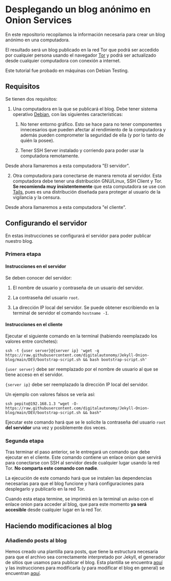 # Desplegando un blog anónimo en Onion Services

En este repositorio recopilamos la información necesaria para crear un blog anónimo en una computadora.


El resultado será un blog publicado en la red Tor que podrá ser accedido por cualquier persona usando el navegador [Tor](https://www.torproject.org/download/) y podrá ser actualizado desde cualquier computadora con conexión a internet.

Este tutorial fue probado en máquinas con Debian Testing.

## Requisitos

Se tienen dos requisitos:

1. Una computadora en la que se publicará el blog. Debe tener sistema operativo [Debian](https://www.debian.org/releases/stable/installmanual), con las siguientes características:

    1. No tener entorno gráfico. Esto se hace para no tener componentes innecesarios que pueden afectar al rendimiento de la computadora y además pueden comprometer la seguridad de ella (y por lo tanto de quién la posee).

    2. Tener SSH Server instalado y corriendo para poder usar la computadora remotamente.

Desde ahora llamaremos a esta computadora "El servidor".

2. Otra computadora para conectarse de manera remota al servidor. Esta computadora debe tener una distribución GNU/Linux, SSH Client y Tor. **Se recomienda muy insistentemente** que esta computadora se use con [Tails](https://tails.boum.org/install/download/), pues es una distribución diseñada para proteger al usuario de la vigilancia y la censura.

Desde ahora llamaremos a esta computadora "el cliente".

## Configurando el servidor

En estas instrucciones se configurará el servidor para poder publicar nuestro blog.

### Primera etapa

#### Instrucciones en el servidor

Se deben conocer del servidor:

1. El nombre de usuario y contraseña de un usuario del servidor.

2. La contraseña del usuario `root`.

3. La dirección IP local del servidor. Se puede obtener escribiendo en la terminal de servidor el comando `hostname -I`.

#### Instrucciones en el cliente

Ejecutar el siguiente comando en la terminal (habiendo reemplazado los valores entre corchetes):

`ssh -t {user server}@{server ip} 'wget -q https://raw.githubusercontent.com/digitalautonomy/Jekyll-Onion-blog/main/DEV/bootstrap-script.sh && bash bootstrap-script.sh'`

`{user server}` debe ser reemplazado por el nombre de usuario al que se tiene acceso en el servidor.

`{server ip}` debe ser reemplazado la dirección IP local del servidor.

Un ejemplo con valores falsos se vería así:

`ssh pepito@192.168.1.3 "wget -O- https://raw.githubusercontent.com/digitalautonomy/Jekyll-Onion-blog/main/DEV/bootstrap-script.sh && bash"`

Ejecutar este comando hará que se le solicite la contraseña del usuario `root` **del servidor** una vez y posiblemente dos veces.

### Segunda etapa

Tras terminar el paso anterior, se le entregará un comando que debe ejecutar en el cliente. Este comando contiene un enlace onion que servirá para conectarse con SSH al servidor desde cualquier lugar usando la red Tor. **No comparta este comando con nadie**.

La ejecución de este comando hará que se instalen las dependencias necesarias para que el blog funcione y hará configuraciones para desplegarlo y publicarlo en la red Tor.

Cuando esta etapa termine, se imprimirá en la terminal un aviso con el enlace onion para acceder al blog, que para este momento **ya será accesible** desde cualquier lugar en la red Tor.

## Haciendo modificaciones al blog 

### Añadiendo posts al blog

Hemos creado una plantilla para posts, que tiene la estructura necesaria para que el archivo sea correctamente interpretado por Jekyll, el generador de sitios que usamos para publicar el blog. Esta plantilla se encuentra [aquí](https://github.com/digitalautonomy/Jekyll-Onion-blog/blob/main/DEV/post_template.md) y las instrucciones para modificarla (y para modificar el blog en general) se encuentran [aquí](https://github.com/digitalautonomy/Jekyll-Onion-blog/blob/main/DEV/README.md).
